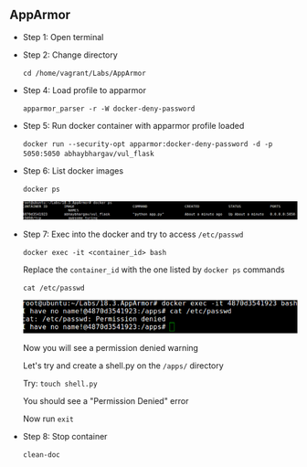## AppArmor
* Step 1: Open terminal

* Step 2: Change directory

	 `cd /home/vagrant/Labs/AppArmor`
	
* Step 4: Load profile to apparmor

	`apparmor_parser -r -W docker-deny-password`

* Step 5: Run docker container with apparmor profile loaded
	
	`docker run --security-opt apparmor:docker-deny-password -d -p 5050:5050 abhaybhargav/vul_flask`
	
* Step 6: List docker images
	
	`docker ps`

	![Image](./img/docker-ls.png)
	
* Step 7: Exec into the docker and try to access `/etc/passwd`

	`docker exec -it <container_id> bash`

	Replace the `container_id` with the one listed by `docker ps` commands

	`cat /etc/passwd`
	
	![Image](./img/docker-exec.png)
	
	Now you will see a permission denied warning

	Let's try and create a shell.py on the `/apps/` directory

	Try: `touch shell.py`

	You should see a "Permission Denied" error

	Now run `exit`
	
* Step 8: Stop container
	
	`clean-doc`
	